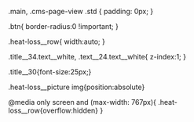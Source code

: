 .main, .cms-page-view .std { padding: 0px; }

.btn{ border-radius:0 !important; }

.heat-loss__row{ width:auto; }

.title__34.text__white, .text__24.text__white{ z-index:1; }

.title__30{font-size:25px;}

.heat-loss__picture img{position:absolute}

@media only screen and (max-width: 767px){
.heat-loss__row{overflow:hidden}
}
